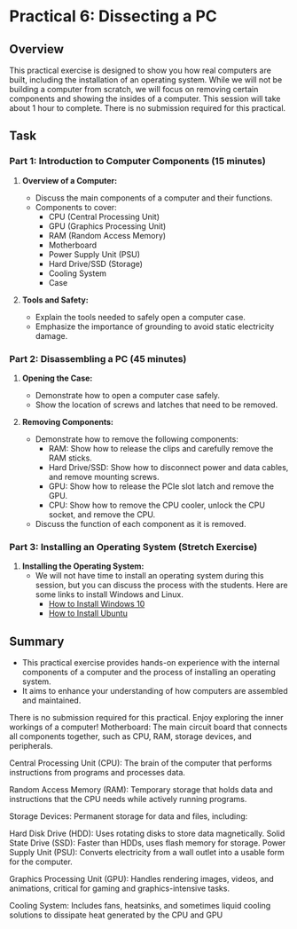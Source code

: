 # Practical 6: Dissecting a PC

## Overview

This practical exercise is designed to show you how real computers are built, including the installation of an operating system. While we will not be building a computer from scratch, we will focus on removing certain components and showing the insides of a computer. This session will take about 1 hour to complete. There is no submission required for this practical.

## Task

### Part 1: Introduction to Computer Components (15 minutes)

1. **Overview of a Computer:**
   - Discuss the main components of a computer and their functions.
   - Components to cover:
     - CPU (Central Processing Unit)
     - GPU (Graphics Processing Unit)
     - RAM (Random Access Memory)
     - Motherboard
     - Power Supply Unit (PSU)
     - Hard Drive/SSD (Storage)
     - Cooling System
     - Case

2. **Tools and Safety:**
   - Explain the tools needed to safely open a computer case.
   - Emphasize the importance of grounding to avoid static electricity damage.

### Part 2: Disassembling a PC (45 minutes)

1. **Opening the Case:**
   - Demonstrate how to open a computer case safely.
   - Show the location of screws and latches that need to be removed.

2. **Removing Components:**
   - Demonstrate how to remove the following components:
     - RAM: Show how to release the clips and carefully remove the RAM sticks.
     - Hard Drive/SSD: Show how to disconnect power and data cables, and remove mounting screws.
     - GPU: Show how to release the PCIe slot latch and remove the GPU.
     - CPU: Show how to remove the CPU cooler, unlock the CPU socket, and remove the CPU.
   - Discuss the function of each component as it is removed.

### Part 3: Installing an Operating System (Stretch Exercise)

1. **Installing the Operating System:**
   - We will not have time to install an operating system during this session, but you can discuss the process with the students. Here are some links to install Windows and Linux.
       - [How to Install Windows 10](https://www.microsoft.com/en-us/software-download/windows10)
       - [How to Install Ubuntu](https://ubuntu.com/tutorials/install-ubuntu-desktop)

## Summary

- This practical exercise provides hands-on experience with the internal components of a computer and the process of installing an operating system.
- It aims to enhance your understanding of how computers are assembled and maintained.

There is no submission required for this practical. Enjoy exploring the inner workings of a computer!
Motherboard: The main circuit board that connects all components together, such as CPU, RAM, storage devices, and peripherals.

Central Processing Unit (CPU): The brain of the computer that performs instructions from programs and processes data.

Random Access Memory (RAM): Temporary storage that holds data and instructions that the CPU needs while actively running programs.

Storage Devices: Permanent storage for data and files, including:

Hard Disk Drive (HDD): Uses rotating disks to store data magnetically.
Solid State Drive (SSD): Faster than HDDs, uses flash memory for storage.
Power Supply Unit (PSU): Converts electricity from a wall outlet into a usable form for the computer.

Graphics Processing Unit (GPU): Handles rendering images, videos, and animations, critical for gaming and graphics-intensive tasks.

Cooling System: Includes fans, heatsinks, and sometimes liquid cooling solutions to dissipate heat generated by the CPU and GPU